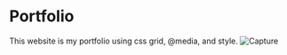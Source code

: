 # Portfolio
This website is my portfolio using css grid, @media, and style.
![Capture](https://user-images.githubusercontent.com/86331887/133570610-c649b8b0-1688-4c99-9f83-8edfdc822eb5.PNG)

